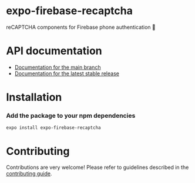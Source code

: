 # expo-firebase-recaptcha

reCAPTCHA components for Firebase phone authentication 📱

# API documentation

- [Documentation for the main branch](https://github.com/expo/expo/blob/main/docs/pages/versions/unversioned/sdk/firebase-recaptcha.md)
- [Documentation for the latest stable release](https://docs.expo.io/versions/latest/sdk/firebase-recaptcha/)

# Installation

### Add the package to your npm dependencies

```
expo install expo-firebase-recaptcha
```

# Contributing

Contributions are very welcome! Please refer to guidelines described in the [contributing guide]( https://github.com/expo/expo#contributing).
